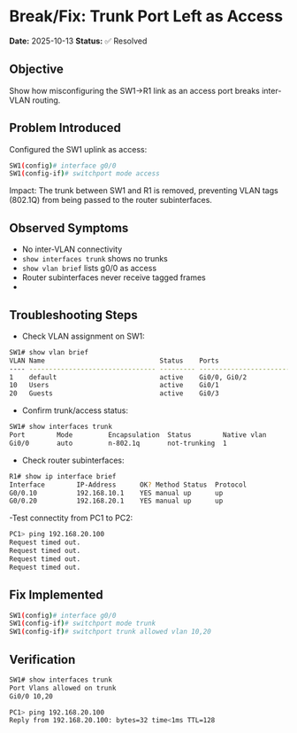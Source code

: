 # Break/Fix: Trunk Port Left as Access
**Date:** 2025-10-13
**Status:** ✅ Resolved
## Objective
Show how misconfiguring the SW1→R1 link as an access port breaks inter-VLAN routing.
## Problem Introduced
Configured the SW1 uplink as access:
```bash
SW1(config)# interface g0/0
SW1(config-if)# switchport mode access
```
Impact: The trunk between SW1 and R1 is removed, preventing VLAN tags (802.1Q) from being passed to the router subinterfaces.
## Observed Symptoms
- No inter-VLAN connectivity
- `show interfaces trunk` shows no trunks
- `show vlan brief` lists g0/0 as access
- Router subinterfaces never receive tagged frames
- 
## Troubleshooting Steps
- Check VLAN assignment on SW1:
```bash
SW1# show vlan brief
VLAN Name                             Status    Ports
---- -------------------------------- --------- -------------------------------
1    default                          active    Gi0/0, Gi0/2
10   Users                            active    Gi0/1
20   Guests                           active    Gi0/3
```

- Confirm trunk/access status:
```bash
SW1# show interfaces trunk
Port        Mode         Encapsulation  Status        Native vlan
Gi0/0       auto         n-802.1q       not-trunking  1
```

- Check router subinterfaces:
```bash
R1# show ip interface brief
Interface        IP-Address      OK? Method Status  Protocol
G0/0.10          192.168.10.1    YES manual up      up
G0/0.20          192.168.20.1    YES manual up      up
```

-Test connectity from PC1 to PC2:
```bash
PC1> ping 192.168.20.100
Request timed out.
Request timed out.
Request timed out.
Request timed out.
```
## Fix Implemented
```bash
SW1(config)# interface g0/0
SW1(config-if)# switchport mode trunk
SW1(config-if)# switchport trunk allowed vlan 10,20
```
## Verification
```bash
SW1# show interfaces trunk
Port Vlans allowed on trunk
Gi0/0 10,20

PC1> ping 192.168.20.100
Reply from 192.168.20.100: bytes=32 time<1ms TTL=128

```
